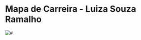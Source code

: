 <h1>Mapa de Carreira - Luiza Souza Ramalho</h1>
<img src="![image](https://github.com/user-attachments/assets/5feef1f8-8ec6-4398-8651-71fcd8e8ff2c)" alt=#>
